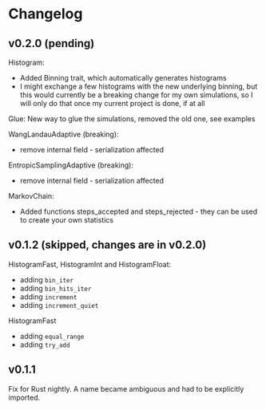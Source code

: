 # Changelog


## v0.2.0 (pending)

Histogram:
* Added Binning trait, which automatically generates histograms
* I might exchange a few histograms with the new underlying binning,
but this would currently be a breaking change for my own simulations,
so I will only do that once my current project is done, if at all

Glue:
New way to glue the simulations, removed the old one, see examples

WangLandauAdaptive (breaking):
* remove internal field - serialization affected

EntropicSamplingAdaptive (breaking):
* remove internal field - serialization affected

MarkovChain:
* Added functions steps_accepted and steps_rejected - they can be used to create your own statistics 

## v0.1.2 (skipped, changes are in v0.2.0)

HistogramFast, HistogramInt and HistogramFloat:
* adding `bin_iter`
* adding `bin_hits_iter`
* adding `increment`
* adding `increment_quiet`

HistogramFast
* adding `equal_range`
* adding `try_add`

## v0.1.1

Fix for Rust nightly. A name became ambiguous and had to be explicitly imported. 